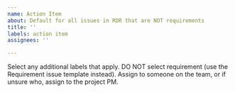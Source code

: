 ```yaml
---
name: Action Item
about: Default for all issues in RDR that are NOT requirements
title: ''
labels: action item
assignees: ''

---
```


Select any additional labels that apply. DO NOT select requirement (use the Requirement issue template instead).
Assign to someone on the team, or if unsure who, assign to the project PM.
